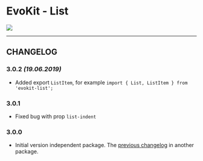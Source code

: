 # EvoKit - List

[![](https://img.shields.io/npm/v/evokit-list.svg)](https://www.npmjs.com/package/evokit-list)

---

## CHANGELOG

### 3.0.2 *(19.06.2019)*

- Added export `ListItem`, for example `import { List, ListItem } from 'evokit-list';`

### 3.0.1

- Fixed bug with prop `list-indent`

### 3.0.0

- Initial version independent package. The [previous changelog](/packages/evokit/CHANGELOG.md) in another package.
